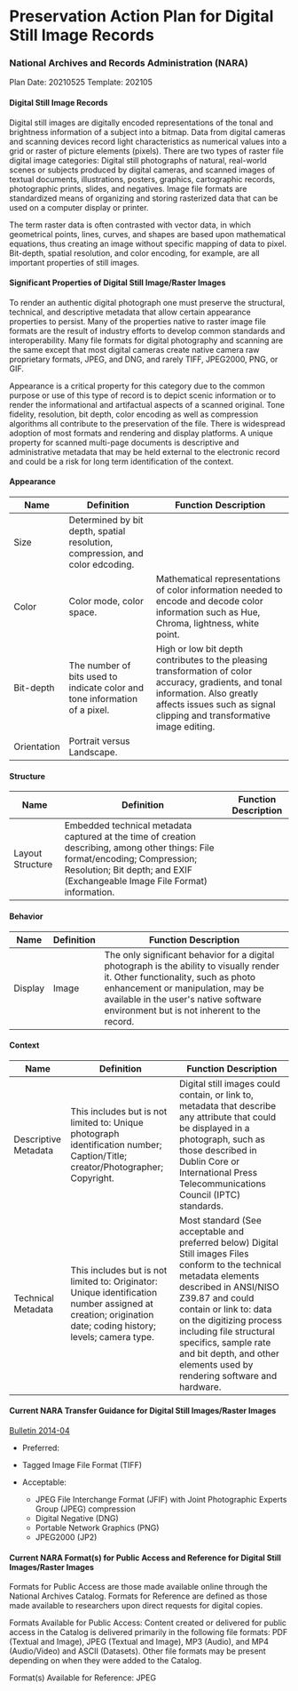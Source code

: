 # Preservation Action Plan for Digital Still Image Records
### National Archives and Records Administration (NARA)

Plan Date: 20210525
Template: 202105

#### Digital Still Image Records
Digital still images are digitally encoded representations of the tonal and brightness information of a subject into a bitmap. Data from digital cameras and scanning devices record light characteristics as numerical values into a grid or raster of picture elements (pixels). There are two types of raster file digital image categories: Digital still photographs of natural, real-world scenes or subjects produced by digital cameras, and scanned images of textual documents, illustrations, posters, graphics, cartographic records, photographic prints, slides, and negatives. Image file formats are standardized means of organizing and storing rasterized data that can be used on a computer display or printer.

The term raster data is often contrasted with vector data, in which geometrical points, lines, curves, and shapes are based upon mathematical equations, thus creating an image without specific mapping of data to pixel. Bit-depth, spatial resolution, and color encoding, for example, are all important properties of still images.

#### Significant Properties of Digital Still Image/Raster Images
To render an authentic digital photograph one must preserve the structural, technical, and descriptive metadata that allow certain appearance properties to persist. Many of the properties native to raster image file formats are the result of industry efforts to develop common standards and interoperability. Many file formats for digital photography and scanning are the same except that most digital cameras create native camera raw proprietary formats, JPEG, and DNG, and rarely TIFF, JPEG2000, PNG, or GIF.

Appearance is a critical property for this category due to the common purpose or use of this type of record is to depict scenic information or to render the informational and artifactual aspects of a scanned original. Tone fidelity, resolution, bit depth, color encoding as well as compression algorithms all contribute to the preservation of the file. There is widespread adoption of most formats and rendering and display platforms. A unique property for scanned multi-page documents is descriptive and administrative metadata that may be held external to the electronic record and could be a risk for long term identification of the context.


#### Appearance
| Name  | Definition  | Function Description  |
| ------------ | ------------ | ------------ |
| Size  |Determined by bit depth, spatial resolution, compression, and color edcoding.| |
|Color |Color mode, color space. |Mathematical representations of color information needed to encode and decode color information such as Hue, Chroma, lightness, white point. |
|Bit-depth |The number of bits used to indicate color and tone information of a pixel. |High or low bit depth contributes to the pleasing transformation of color accuracy, gradients, and tonal information. Also greatly affects issues such as signal clipping and transformative image editing. |
|Orientation |Portrait versus Landscape. | |


#### Structure
| Name  | Definition  | Function Description  |
| ------------ | ------------ | ------------ |
| Layout Structure  | Embedded technical metadata captured at the time of creation describing, among other things: File format/encoding; Compression; Resolution; Bit depth; and EXIF (Exchangeable Image File Format) information. | |


#### Behavior
| Name  | Definition  | Function Description  |
| ------------ | ------------ | ------------ |
|Display | Image | The only significant behavior for a digital photograph is the ability to visually render it. Other functionality, such as photo enhancement or manipulation, may be available in the user's native software environment but is not inherent to the record. |


#### Context
| Name  | Definition  | Function Description  |
| ------------ | ------------ | ------------ |
| Descriptive Metadata | This includes but is not limited to: Unique photograph identification number; Caption/Title; creator/Photographer; Copyright. |Digital still images could contain, or link to, metadata that describe any attribute that could be displayed in a photograph, such as those described in Dublin Core or International Press Telecommunications Council (IPTC) standards. |
| Technical Metadata|This includes but is not limited to: Originator: Unique identification number assigned at creation; origination date; coding history; levels; camera type.|Most standard (See acceptable and preferred below) Digital Still images Files conform to the technical metadata elements described in ANSI/NISO Z39.87 and could contain or link to: data on the digitizing process including file structural specifics, sample rate and bit depth, and other elements used by rendering software and hardware.|


#### Current NARA Transfer Guidance for Digital Still Images/Raster Images
[Bulletin 2014-04](https://www.archives.gov/records-mgmt/bulletins/2014/2014-04.html "Bulletin 2014-04")

- Preferred:  
 - Tagged Image File Format (TIFF)

- Acceptable: 
	- JPEG File Interchange Format (JFIF) with Joint Photographic Experts Group
	(JPEG) compression
	- Digital Negative (DNG)
	- Portable Network Graphics (PNG)
	- JPEG2000 (JP2)



#### Current NARA Format(s) for Public Access and Reference for Digital Still Images/Raster Images
Formats for Public Access are those made available online through the National Archives Catalog. Formats for Reference are defined as those made available to researchers upon direct requests for digital copies.

Formats Available for Public Access: Content created or delivered for public access in the Catalog is delivered primarily in the following file formats: PDF (Textual and Image), JPEG (Textual and Image), MP3 (Audio), and MP4 (Audio/Video) and ASCII (Datasets). Other file formats may be present depending on when they were added to the Catalog.

Format(s) Available for Reference: JPEG
